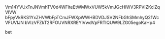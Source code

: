 Vm14YVUxTnJNVmhTV0d4WFlteEtWMWxVUW5kVmJGcHlWV3RPVlZKclZqVlVW
bFpyVkRKS1YxZHVWbFpTCmJFWXpWWHBDVDJSV2NFbGhSMmhyQ21WcVFUVlJN
bVIzVFZkT2RFOUVNRXREYlVwdVpFRTlQUW9LZG05egoKaHp4

bet